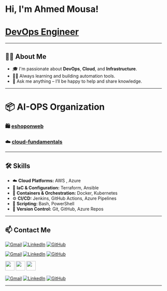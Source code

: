 #  Hi, I'm Ahmed Mousa!
# [DevOps Engineer](#)

---

## 👨‍💻 About Me

- 🎓 I'm passionate about **DevOps**, **Cloud**, and **Infrastructure**.  
- 🏃‍♂️ Always learning and building automation tools.  
- 💬 Ask me anything – I’ll be happy to help and share knowledge.  

---



# 📦 **AI-OPS Organization**  
### 🛍️ [eshoponweb](https://github.com/Eng-AhmedMousa/eshoponweb)
### ☁️ [cloud-fundamentals](https://github.com/Eng-AhmedMousa/cloud-fundamentals)

---

## 🛠️ Skills

- ☁️ **Cloud Platforms:** AWS , Azure
- 🧱 **IaC & Configuration:**  Terraform, Ansible
- 🐳 **Containers & Orchestration:**  Docker, Kubernetes
- ⚙️ **CI/CD:** Jenkins, GitHub Actions, Azure Pipelines
- 🐧 **Scripting:** Bash, PowerShell
- 🔐 **Version Control:** Git, GitHub, Azure Repos

---

## 📫 Contact Me

[![Gmail](https://img.shields.io/badge/Gmail-D14836?style=for-the-badge&logo=gmail&logoColor=white)](mailto:eng.ahmedhmousa@gmail.com)
[![LinkedIn](https://img.shields.io/badge/LinkedIn-0077B5?style=for-the-badge&logo=linkedin&logoColor=white)](https://www.linkedin.com/in/devopsahmed)
[![GitHub](https://img.shields.io/badge/GitHub-181717?style=for-the-badge&logo=github&logoColor=white)](https://github.com/Eng-AhmedMousa)

[![Gmail](https://img.shields.io/badge/Gmail-D14836?style=flat-square&logo=gmail&logoColor=white)](mailto:eng.ahmedhmousa@gmail.com)
[![LinkedIn](https://img.shields.io/badge/LinkedIn-0077B5?style=flat-square&logo=linkedin&logoColor=white)](https://www.linkedin.com/in/devopsahmed)
[![GitHub](https://img.shields.io/badge/GitHub-181717?style=flat-square&logo=github&logoColor=white)](https://github.com/Eng-AhmedMousa)

<a href="mailto:eng.ahmedhmousa@gmail.com"><img src="https://img.icons8.com/color/48/000000/gmail--v1.png" width="30px"/></a>
<a href="https://github.com/Eng-AhmedMousa"><img src="https://cdn-icons-png.flaticon.com/512/25/25231.png" width="30px"/></a>
<a href="https://www.linkedin.com/in/devopsahmed"><img src="https://cdn-icons-png.flaticon.com/512/174/174857.png" width="30px"/></a>

[![Gmail](https://img.shields.io/badge/Gmail-white?style=flat&logo=gmail&logoColor=red)](mailto:eng.ahmedhmousa@gmail.com)
[![LinkedIn](https://img.shields.io/badge/LinkedIn-white?style=flat&logo=linkedin&logoColor=blue)](https://www.linkedin.com/in/devopsahmed)
[![GitHub](https://img.shields.io/badge/GitHub-white?style=flat&logo=github&logoColor=black)](https://github.com/Eng-AhmedMousa)


---
